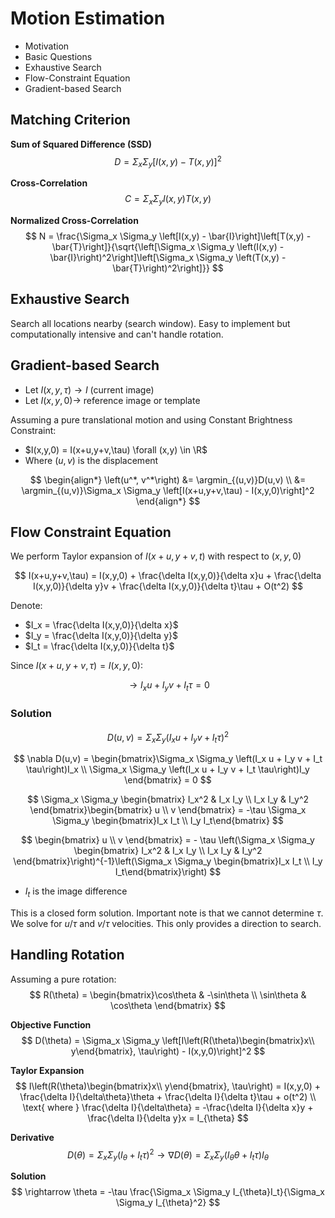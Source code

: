 # Motion Estimation
- Motivation
- Basic Questions
- Exhaustive Search
- Flow-Constraint Equation
- Gradient-based Search

## Matching Criterion

**Sum of Squared Difference (SSD)**
$$
D = \Sigma_x \Sigma_y \left[I(x,y) - T(x,y)\right]^2
$$

**Cross-Correlation**
$$
C = \Sigma_x \Sigma_y I(x,y)T(x,y)
$$

**Normalized Cross-Correlation**
$$
N = \frac{\Sigma_x \Sigma_y \left[I(x,y) - \bar{I}\right]\left[T(x,y) - \bar{T}\right]}{\sqrt{\left[\Sigma_x \Sigma_y \left(I(x,y) - \bar{I}\right)^2\right]\left[\Sigma_x \Sigma_y \left(T(x,y) - \bar{T}\right)^2\right]}}
$$

## Exhaustive Search
Search all locations nearby (search window). Easy to implement but computationally intensive and can't handle rotation.

## Gradient-based Search
- Let $I(x,y,\tau) \to I$ (current image)
- Let $I(x,y,0) \to$ reference image or template

Assuming a pure translational motion and using Constant Brightness Constraint:
- $I(x,y,0) = I(x+u,y+v,\tau) \forall (x,y) \in \R$
- Where $(u,v)$ is the displacement

$$
\begin{align*}
\left(u^*, v^*\right) &= \argmin_{(u,v)}D(u,v) \\
&= \argmin_{(u,v)}\Sigma_x \Sigma_y \left[I(x+u,y+v,\tau) - I(x,y,0)\right]^2
\end{align*}
$$

## Flow Constraint Equation
We perform Taylor expansion of $I(x+u,y+v,t)$ with respect to $(x,y,0)$

$$
I(x+u,y+v,\tau) = I(x,y,0) + \frac{\delta I(x,y,0)}{\delta x}u + \frac{\delta I(x,y,0)}{\delta y}v + \frac{\delta I(x,y,0)}{\delta t}\tau + O(t^2)
$$

Denote:
- $I_x = \frac{\delta I(x,y,0)}{\delta x}$
- $I_y = \frac{\delta I(x,y,0)}{\delta y}$
- $I_t = \frac{\delta I(x,y,0)}{\delta t}$

Since $I(x+u,y+v,\tau) = I(x,y,0)$:

$$
\rightarrow I_x u + I_y v + I_t \tau = 0
$$

### Solution
$$
D(u,v) = \Sigma_x \Sigma_y \left(I_x u + I_y v + I_t \tau\right)^2
$$

$$
\nabla D(u,v) = \begin{bmatrix}\Sigma_x \Sigma_y \left(I_x u + I_y v + I_t \tau\right)I_x \\ \Sigma_x \Sigma_y \left(I_x u + I_y v + I_t \tau\right)I_y \end{bmatrix} = 0
$$

$$
\Sigma_x \Sigma_y \begin{bmatrix} I_x^2 & I_x I_y \\ I_x I_y & I_y^2 \end{bmatrix}\begin{bmatrix} u \\ v \end{bmatrix} = -\tau \Sigma_x \Sigma_y \begin{bmatrix}I_x I_t \\ I_y I_t\end{bmatrix}
$$

$$
\begin{bmatrix} u \\ v \end{bmatrix} = - \tau \left(\Sigma_x \Sigma_y \begin{bmatrix} I_x^2 & I_x I_y \\ I_x I_y & I_y^2 \end{bmatrix}\right)^{-1}\left(\Sigma_x \Sigma_y \begin{bmatrix}I_x I_t \\ I_y I_t\end{bmatrix}\right)
$$
- $I_t$ is the image difference

This is a closed form solution. Important note is that we cannot determine $\tau$. We solve for $u/\tau$ and $v/\tau$ velocities. This only provides a direction to search.

## Handling Rotation
Assuming a pure rotation:
$$
R(\theta) = \begin{bmatrix}\cos\theta & -\sin\theta \\ \sin\theta & \cos\theta \end{bmatrix}
$$

**Objective Function**
$$
D(\theta) = \Sigma_x \Sigma_y \left[I\left(R(\theta)\begin{bmatrix}x\\ y\end{bmatrix}, \tau\right) - I(x,y,0)\right]^2
$$

**Taylor Expansion**
$$
I\left(R(\theta)\begin{bmatrix}x\\ y\end{bmatrix}, \tau\right) = I(x,y,0) + \frac{\delta I}{\delta\theta}\theta + \frac{\delta I}{\delta t}\tau + o(t^2) \\
\text{ where } \frac{\delta I}{\delta\theta} = -\frac{\delta I}{\delta x}y + \frac{\delta I}{\delta y}x = I_{\theta}
$$

**Derivative**
$$
D(\theta) = \Sigma_x \Sigma_y (I_{\theta} + I_t \tau)^2 \rightarrow \nabla D(\theta) = \Sigma_x \Sigma_y (I_{\theta}\theta + I_t \tau)I_{\theta}
$$

**Solution**
$$
\rightarrow \theta = -\tau \frac{\Sigma_x \Sigma_y I_{\theta}I_t}{\Sigma_x \Sigma_y I_{\theta}^2}
$$